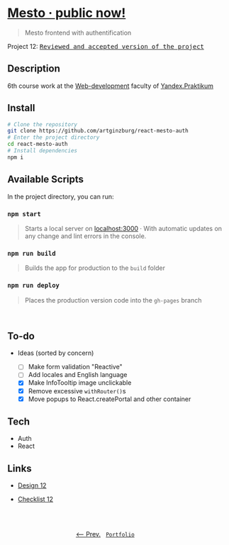 # [Mesto · public now!](https://artginzburg.github.io/react-mesto-auth/)

> Mesto frontend with authentification

Project 12: <kbd>[Reviewed and accepted version of the project](https://github.com/artginzburg/react-mesto-auth/tree/project-12_final)</kbd>

## Description

6th course work at the [Web-development](https://praktikum.yandex.ru/web/) faculty of [Yandex.Praktikum](https://praktikum.yandex.ru/)

## Install

```bash
# Clone the repository
git clone https://github.com/artginzburg/react-mesto-auth
# Enter the project directory
cd react-mesto-auth
# Install dependencies
npm i
```

## Available Scripts

In the project directory, you can run:

### `npm start`

> Starts a local server on [localhost:3000](http://localhost:3000) · With automatic updates on any change and lint errors in the console.

### `npm run build`

> Builds the app for production to the `build` folder

### `npm run deploy`

> Places the production version code into the `gh-pages` branch

<br>

## To-do

- Ideas (sorted by concern)

  - [ ] Make form validation "Reactive"
  - [ ] Add locales and English language
  - [x] Make InfoTooltip image unclickable
  - [x] Remove excessive `withRouter()`s
  - [x] Move popups to React.createPortal and other container

## Tech

- Auth
- React

## Links

- [Design 12](https://www.figma.com/file/5H3gsn5lIGPwzBPby9jAOo/Sprint-14-RU)

- [Checklist 12](https://code.s3.yandex.net/web-developer/checklists/new-program/checklist-12/index.html)

<br>
<br>

<p align="center">
  <a href="https://github.com/artginzburg/mesto-react"><-- Prev.</a>
  &nbsp;
  <code><a href="https://github.com/artginzburg/yandex.praktikum-portfolio">Portfolio</a></code>
  &nbsp;
  <a>&nbsp;&nbsp;&nbsp;&nbsp;&nbsp;&nbsp;&nbsp;&nbsp;&nbsp;&nbsp;&nbsp;&nbsp;&nbsp;</a>
</p>
